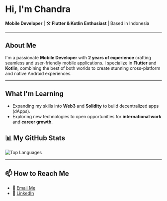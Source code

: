 #  Hi, I'm Chandra 

 **Mobile Developer** | 🛠 **Flutter & Kotlin Enthusiast** |  Based in Indonesia  

---

## About Me  

I'm a passionate **Mobile Developer** with **2 years of experience** crafting seamless and user-friendly mobile applications. I specialize in **Flutter** and **Kotlin**, combining the best of both worlds to create stunning cross-platform and native Android experiences.

---


##  What I'm Learning  
- Expanding my skills into **Web3** and **Solidity** to build decentralized apps (dApps).  
- Exploring new technologies to open opportunities for **international work** and **career growth**.  


## 📊 My GitHub Stats  

![Top Languages](https://github-readme-stats.vercel.app/api/top-langs/?username=Chndr-3&layout=compact&theme=radical)  

---

## 📫 How to Reach Me  
- 💌 [Email Me](mailto:chandrawjy391@gmail.com)  
- 💼 [LinkedIn](https://www.linkedin.com/in/chandra-wjy)  



